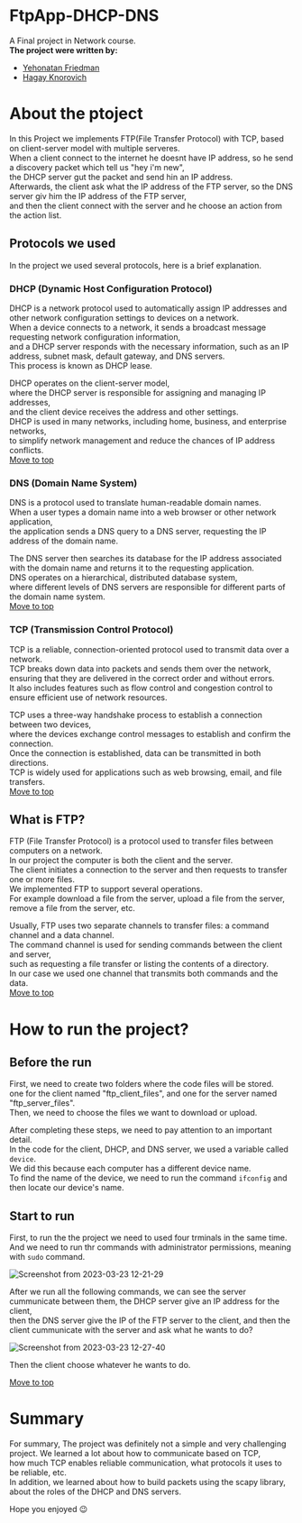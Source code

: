 # FtpApp-DHCP-DNS
A Final project in Network course.      
**The project were written by:** 
- [Yehonatan Friedman](https://github.com/YehonatanFr)
- [Hagay Knorovich](https://github.com/hagayknoro)

# About the ptoject    
In this Project we implements FTP(File Transfer Protocol) with TCP, based on client-server model with multiple serveres.     
When a client connect to the internet he doesnt have IP address, so he send a discovery packet which tell us "hey i'm new",     
the DHCP server gut the packet and send hin an IP address.     
Afterwards, the client ask what the IP address of the FTP server, so the DNS server giv him the IP address of the FTP server,      
and then the client connect with the server and he choose an action from the action list.        
## Protocols we used       
In the project we used several protocols, here is a brief explanation.      
### DHCP (Dynamic Host Configuration Protocol)     
DHCP is a network protocol used to automatically assign IP addresses and other network configuration settings to devices on a network.     
When a device connects to a network, it sends a broadcast message requesting network configuration information,       
and a DHCP server responds with the necessary information, such as an IP address, subnet mask, default gateway, and DNS servers.      
This process is known as DHCP lease.      

DHCP operates on the client-server model,     
where the DHCP server is responsible for assigning and managing IP addresses,      
and the client device receives the address and other settings.      
DHCP is used in many networks, including home, business, and enterprise networks,       
to simplify network management and reduce the chances of IP address conflicts.  
[Move to top](#FtpApp-DHCP-DNS)      

### DNS (Domain Name System)      
DNS is a protocol used to translate human-readable domain names.     
When a user types a domain name into a web browser or other network application,       
the application sends a DNS query to a DNS server, requesting the IP address of the domain name.    

The DNS server then searches its database for the IP address associated with the domain name and returns it to the requesting application.      
DNS operates on a hierarchical, distributed database system,        
where different levels of DNS servers are responsible for different parts of the domain name system.  
[Move to top](#FtpApp-DHCP-DNS)      

### TCP (Transmission Control Protocol)      
TCP is a reliable, connection-oriented protocol used to transmit data over a network.        
TCP breaks down data into packets and sends them over the network,       
ensuring that they are delivered in the correct order and without errors.       
It also includes features such as flow control and congestion control to ensure efficient use of network resources.    

TCP uses a three-way handshake process to establish a connection between two devices,      
where the devices exchange control messages to establish and confirm the connection.         
Once the connection is established, data can be transmitted in both directions.        
TCP is widely used for applications such as web browsing, email, and file transfers.      
[Move to top](#FtpApp-DHCP-DNS)       

## What is FTP?      
FTP (File Transfer Protocol) is a protocol used to transfer files between computers on a network.      
In our project the computer is both the client and the server.      
The client initiates a connection to the server and then requests to transfer one or more files.      
We implemented FTP to support several operations.     
For example download a file from the server, upload a file from the server, remove a file from the server, etc.      

Usually, FTP uses two separate channels to transfer files: a command channel and a data channel.     
The command channel is used for sending commands between the client and server,       
such as requesting a file transfer or listing the contents of a directory.       
In our case we used one channel that transmits both commands and the data.       
[Move to top](#FtpApp-DHCP-DNS)       

# How to run the project? 
## Before the run
First, we need to create two folders where the code files will be stored.     
one for the client named "ftp_client_files", and one for the server named "ftp_server_files".      
Then, we need to choose the files we want to download or upload.      

After completing these steps, we need to pay attention to an important detail.      
In the code for the client, DHCP, and DNS server, we used a variable called `device`.       
We did this because each computer has a different device name.        
To find the name of the device, we need to run the command `ifconfig` and then locate our device's name.
   

## Start to run      
First, to run the the project we need to used four trminals in the same time.       
And we need to run thr commands with administrator permissions, meaning with `sudo` command.  

![Screenshot from 2023-03-23 12-21-29](https://user-images.githubusercontent.com/118724971/227174652-df7bc621-af28-41a0-9e0f-b5ca9aa8bf79.png)

After we run all the following commands, we can see the server cummunicate between them, the DHCP server give an IP address for the client,     
then the DNS server give the IP of the FTP server to the client, and then the client cummunicate with the server and ask what he wants to do?     


![Screenshot from 2023-03-23 12-27-40](https://user-images.githubusercontent.com/118724971/227175684-f92c29bd-783d-4769-b58e-f0e5ae4c367e.png)


Then the client choose whatever he wants to do.     

[Move to top](#FtpApp-DHCP-DNS) 

# Summary
For summary, The project was definitely not a simple and very challenging project.
We learned a lot about how to communicate based on TCP,       
how much TCP enables reliable communication, what protocols it uses to be reliable, etc.      
In addition, we learned about how to build packets using the scapy library, about the roles of the DHCP and DNS servers.


Hope you enjoyed :wink:






